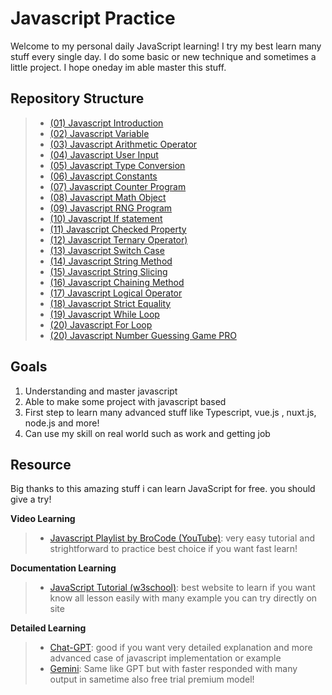 
# Javascript Practice
Welcome to my personal daily JavaScript learning! I try my best learn many stuff every single day. I do some basic or new technique and sometimes a little project. I hope oneday im able master this stuff.

## Repository Structure

> - [(01) Javascript Introduction](https://github.com/Psycopros/Javascript-Practice/tree/main/(01)_Javascript_introduction)
> - [(02) Javascript Variable](https://github.com/Psycopros/Javascript-Practice/tree/main/(02)_Javascript_variable)
> - [(03) Javascript Arithmetic Operator](https://github.com/Psycopros/Javascript-Practice/tree/main/(03)_Javascript_Arithmetic_operator)
> - [(04) Javascript User Input](https://github.com/Psycopros/Javascript-Practice/tree/main/(04)_User_input)
> - [(05) Javascript Type Conversion](https://github.com/Psycopros/Javascript-Practice/tree/main/(05)_Javascript_type_conversion)
> - [(06) Javascript Constants](https://github.com/Psycopros/Javascript-Practice/tree/main/(06)_Javascript_constants)
> - [(07) Javascript Counter Program](https://github.com/Psycopros/Javascript-Practice/tree/main/(07)_Javascript_counter_program)
> - [(08) Javascript Math Object](https://github.com/Psycopros/Javascript-Practice/tree/main/(08)_Javascript_math_object)
> - [(09) Javascript RNG Program](https://github.com/Psycopros/Javascript-Practice/tree/main/(09)_Javascript_RNG_program)
> - [(10) Javascript If statement](https://github.com/Psycopros/Javascript-Practice/tree/main/(10)_Javascript_If_Statement)
> - [(11) Javascript Checked Property](https://github.com/Psycopros/Javascript-Practice/tree/main/(11)_Javascript_checked_property)
> - [(12) Javascript Ternary Operator)](https://github.com/Psycopros/Javascript-Practice/tree/main/(12)_Javascript_ternary_operator)
> - [(13) Javascript Switch Case](https://github.com/Psycopros/Javascript-Practice/tree/main/(13)_Javascript_switch_sase)
> - [(14) Javascript String Method](https://github.com/Psycopros/Javascript-Practice/tree/main/(14)_Javascript_string_method)
> - [(15) Javascript String Slicing](https://github.com/Psycopros/Javascript-Practice/tree/main/(15)_Javascript_string_sclicing)
> - [(16) Javascript Chaining Method](https://github.com/Psycopros/Javascript-Practice/tree/main/(16)_Javascript_chaining_method)
> - [(17) Javascript Logical Operator](https://github.com/Psycopros/Javascript-Practice/tree/main/(17)_Javascript_logical_operator)
> - [(18) Javascript Strict Equality](https://github.com/Psycopros/Javascript-Practice/tree/main/(18)_Javascript_strict_equality)
> - [(19) Javascript While Loop](https://github.com/Psycopros/Javascript-Practice/tree/main/(19)_Javascript_while_loop)
> - [(20) Javascript For Loop](https://github.com/Psycopros/Javascript-Practice/tree/main/(20)_Javascript_for_loop)
> - [(20) Javascript Number Guessing Game PRO](https://github.com/Psycopros/Javascript-Practice/tree/main/(21.5)_Javascript_number_guessing_game_pro)


## Goals

 1. Understanding and master javascript
 2. Able to make some project with javascript based
 3. First step to learn many advanced stuff like Typescript, vue.js , nuxt.js, node.js and more!
 4. Can use my skill on real world such as work and getting job

##  Resource
Big thanks to this amazing stuff i can learn JavaScript for free. you should give a try!

**Video Learning**
> - [Javascript Playlist by BroCode (YouTube)](https://www.youtube.com/playlist?list=PLZPZq0r_RZOMRMjHB_IEBjOW_ufr00yG1): very easy tutorial and strightforward to practice best choice if you want fast learn!


**Documentation Learning**
> - [JavaScript Tutorial (w3school)](https://www.w3schools.com/js/): best website to learn if you want know all lesson easily with many example you can try directly on site


**Detailed Learning**
> - [Chat-GPT](https://chatgpt.com/): good if you want very detailed explanation and more advanced case of javascript implementation or example
> - [Gemini](https://gemini.google.com/): Same like GPT but with faster responded with many output in sametime also free trial premium model!
